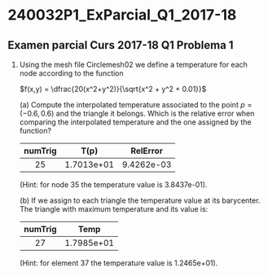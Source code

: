 # 240032P1_ExParcial_Q1_2017-18

## Examen parcial Curs 2017-18 Q1 Problema 1

1. Using the mesh file Circlemesh02 we define a temperature for each node
   according to the function

   	$f(x,y) = \dfrac{20(x^2+y^2)}{\sqrt{x^2 + y^2 + 0.01}}$

   (a) Compute the interpolated temperature associated to the point $p =
   (-0.6,0.6)$ and the triangle it belongs. Which is the relative error when
   comparing the interpolated temperature and the one assigned by the function?

   |  numTrig  |  T\(p\)  | RelError   |
   |:---------:|:--------:|:----------:|
   | 25        | 1.7013e+01| 9.4262e-03|

   (Hint: for node 35 the temperature value is 3.8437e-01).

   (b) If we assign to each triangle the temperature value at its barycenter.
   The triangle with maximum temperature and its value is:


   |  numTrig  |  Temp      |
   |:---------:|:----------:|
   | 27        | 1.7985e+01 |

   (Hint: for element 37 the temperature value is 1.2465e+01).
